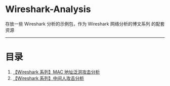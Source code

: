 # Wireshark-Analysis
存放一些 Wireshark 分析的示例包，作为 Wireshark 网络分析的博文系列 的配套资源

---

# 目录

1. [【Wireshark 系列】MAC 地址泛洪攻击分析](https://www.zer0-nu1l.com/2020/06/28/%E3%80%90Wireshark%20%E7%B3%BB%E5%88%97%E3%80%91MAC%20%E5%9C%B0%E5%9D%80%E6%B3%9B%E6%B4%AA%E6%94%BB%E5%87%BB%E5%88%86%E6%9E%90/#more)
1. [【Wireshark 系列】中间人攻击分析](https://www.zer0-nu1l.com/2020/06/29/%E3%80%90Wireshark-%E7%B3%BB%E5%88%97%E3%80%91%E4%B8%AD%E9%97%B4%E4%BA%BA%E6%94%BB%E5%87%BB%E5%88%86%E6%9E%90/)

